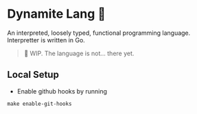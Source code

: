 # Dynamite Lang 🧨
An interpreted, loosely typed, functional programming language. Interpretter is written in Go.

> 🚧 WIP. The language is not... there yet.

## Local Setup
- Enable github hooks by running
```
make enable-git-hooks
```